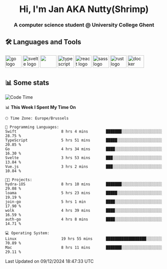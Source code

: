 <h1 align="center">Hi, I'm Jan AKA Nutty(Shrimp)</h1>
<h3 align="center">A computer science student @ University College Ghent</h3>

<h2 align="left">🛠️ Languages and Tools</h2>

###

<div align="left">
  <img src="https://cdn.jsdelivr.net/gh/devicons/devicon/icons/go/go-original.svg" height="40" width="52" alt="go logo"  />
  <img src="https://cdn.jsdelivr.net/gh/devicons/devicon@latest/icons/svelte/svelte-original.svg"  height="40" width="52" alt="svelte logo" />
  <img src="https://cdn.jsdelivr.net/gh/devicons/devicon@latest/icons/tailwindcss/tailwindcss-original.svg" height="40" width="52" />
  <img src="https://cdn.jsdelivr.net/gh/devicons/devicon/icons/typescript/typescript-original.svg" height="40" width="52" alt="typescript logo"  />
  <img src="https://cdn.jsdelivr.net/gh/devicons/devicon/icons/react/react-original.svg" height="40" width="52" alt="react logo"  />
  <img src="https://cdn.jsdelivr.net/gh/devicons/devicon/icons/sass/sass-original.svg" height="40" width="52" alt="sass logo"  />
  <img src="https://cdn.jsdelivr.net/gh/devicons/devicon@latest/icons/rust/rust-original.svg" height="40" width="52" alt="rust logo" />
  <img src="https://cdn.jsdelivr.net/gh/devicons/devicon/icons/docker/docker-original.svg" height="40" width="52" alt="docker logo"  />
</div>

<h2>📊 Some stats</h2>

<!--START_SECTION:waka-->
![Code Time](http://img.shields.io/badge/Code%20Time-5%2C331%20hrs%207%20mins-blue)

📊 **This Week I Spent My Time On** 

```text
🕑︎ Time Zone: Europe/Brussels

💬 Programming Languages: 
Swift                    8 hrs 4 mins        ███████░░░░░░░░░░░░░░░░░░   28.75 % 
TypeScript               5 hrs 51 mins       █████░░░░░░░░░░░░░░░░░░░░   20.85 % 
Go                       4 hrs 34 mins       ████░░░░░░░░░░░░░░░░░░░░░   16.30 % 
Svelte                   3 hrs 53 mins       ███░░░░░░░░░░░░░░░░░░░░░░   13.84 % 
Vue.js                   3 hrs 2 mins        ███░░░░░░░░░░░░░░░░░░░░░░   10.84 % 

🐱‍💻 Projects: 
hydra-iOS                8 hrs 10 mins       ███████░░░░░░░░░░░░░░░░░░   29.08 % 
loama                    5 hrs 23 mins       █████░░░░░░░░░░░░░░░░░░░░   19.19 % 
join-go                  5 hrs 1 min         ████░░░░░░░░░░░░░░░░░░░░░   17.90 % 
wolk                     4 hrs 39 mins       ████░░░░░░░░░░░░░░░░░░░░░   16.59 % 
auth-go                  4 hrs 8 mins        ████░░░░░░░░░░░░░░░░░░░░░   14.71 % 

💻 Operating System: 
Linux                    19 hrs 55 mins      ██████████████████░░░░░░░   70.89 % 
Mac                      8 hrs 11 mins       ███████░░░░░░░░░░░░░░░░░░   29.11 % 
```


 Last Updated on 09/12/2024 18:47:33 UTC
<!--END_SECTION:waka-->
